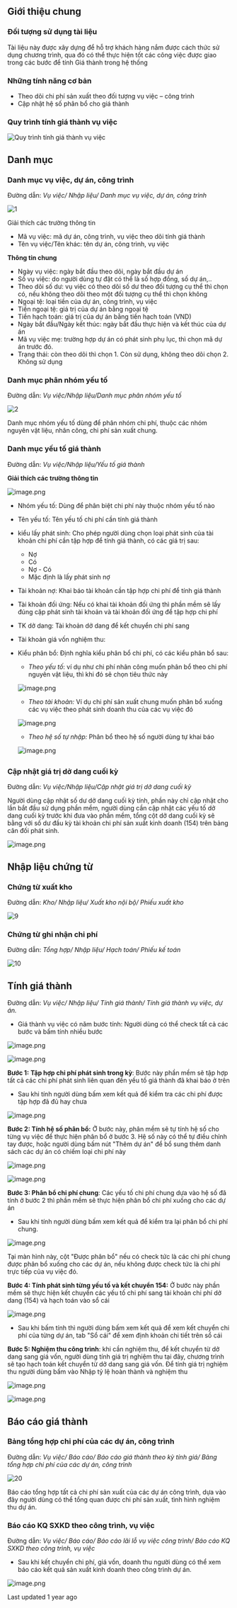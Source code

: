 ## Giới thiệu chung

### Đối tượng sử dụng tài liệu

Tài liệu này được xây dựng để hỗ trợ khách hàng nắm được cách thức sử dụng chương trình, qua đó có thể thực hiện tốt các công việc được giao trong các bước để tính Giá thành trong hệ thống

### Những tính năng cơ bản

*   Theo dõi chi phí sản xuất theo đối tượng vụ việc – công trình
*   Cập nhật hệ số phân bổ cho giá thành

### Quy trình tính giá thành vụ việc

![Quy trình tính giá thành vụ việc](https://help.arito.vn/~gitbook/image?url=https%3A%2F%2F915970785-files.gitbook.io%2F%7E%2Ffiles%2Fv0%2Fb%2Fgitbook-x-prod.appspot.com%2Fo%2Fspaces%252FbydpvJ6g68FMDkXOSzVB%252Fuploads%252FbBtHbDNDHR0Imsh6el6I%252FQuy%2520tr%25C3%25ACnh%2520gi%25C3%25A1%2520th%25C3%25A0nh%2520v%25E1%25BB%25A5%2520vi%25E1%25BB%2587c.jpg%3Falt%3Dmedia%26token%3Db6c0da2b-3a2c-4fdb-bc7a-575f93f729db&width=768&dpr=4&quality=100&sign=ac9dc700&sv=2)

## Danh mục

### Danh mục vụ việc, dự án, công trình

Đường dẫn: *Vụ việc/ Nhập liệu/ Danh mục vụ việc, dự án, công trình*

![1](https://help.arito.vn/~gitbook/image?url=https%3A%2F%2F915970785-files.gitbook.io%2F%7E%2Ffiles%2Fv0%2Fb%2Fgitbook-x-prod.appspot.com%2Fo%2Fspaces%252FbydpvJ6g68FMDkXOSzVB%252Fuploads%252FT5AeC9VGjbpfWYWdYqlG%252F1.png%3Falt%3Dmedia&width=768&dpr=4&quality=100&sign=60eb9287&sv=2)

Giải thích các trường thông tin

*   Mã vụ việc: mã dự án, công trình, vụ việc theo dõi tính giá thành
*   Tên vụ việc/Tên khác: tên dự án, công trình, vụ việc

**Thông tin chung**

*   Ngày vụ việc: ngày bắt đầu theo dõi, ngày bắt đầu dự án
*   Số vụ việc: do người dùng tự đặt có thể là số hợp đồng, số dự án,..
*   Theo dõi số dư: vụ việc có theo dõi số dư theo đối tượng cụ thể thì chọn có, nếu không theo dõi theo một đối tượng cụ thể thì chọn không
*   Ngoại tệ: loại tiền của dự án, công trình, vụ việc
*   Tiền ngoại tệ: giá trị của dự án bằng ngoại tệ
*   Tiền hạch toán: giá trị của dự án bằng tiền hạch toán (VND)
*   Ngày bắt đầu/Ngày kết thúc: ngày bắt đầu thực hiện và kết thúc của dự án
*   Mã vụ việc mẹ: trường hợp dự án có phát sinh phụ lục, thì chọn mã dự án trước đó.
*   Trạng thái: còn theo dõi thì chọn 1. Còn sử dụng, không theo dõi chọn 2. Không sử dụng

### Danh mục phân nhóm yếu tố

Đường dẫn: *Vụ việc/Nhập liệu/Danh mục phân nhóm yếu tố*

![2](https://help.arito.vn/~gitbook/image?url=https%3A%2F%2F915970785-files.gitbook.io%2F%7E%2Ffiles%2Fv0%2Fb%2Fgitbook-x-prod.appspot.com%2Fo%2Fspaces%252FbydpvJ6g68FMDkXOSzVB%252Fuploads%252F8jTbG1JVMAsHptURXZm1%252F2.png%3Falt%3Dmedia&width=768&dpr=4&quality=100&sign=5a882fea&sv=2)

Danh mục nhóm yếu tố dùng để phân nhóm chi phí, thuộc các nhóm nguyên vật liệu, nhân công, chi phí sản xuất chung.

### Danh mục yếu tố giá thành

Đường dẫn: *Vụ việc/Nhập liệu/Yếu tố giá thành*

**Giải thích các trường thông tin**

![image.png](https://wiki.arito.vn/test/download/file?_id=67fcd40b3f3907f09b61f1b6)

*   Nhóm yếu tố: Dùng để phân biệt chi phí này thuộc nhóm yếu tố nào
*   Tên yếu tố: Tên yếu tố chi phí cần tính giá thành
*   kiểu lấy phát sinh: Cho phép người dùng chọn loại phát sinh của tài khoản chi phí cần tập hợp để tính giá thành, có các giá trị sau:
    *   Nợ
    *   Có
    *   Nợ - Có
    *   Mặc định là lấy phát sinh nợ
*   Tài khoản nợ: Khai báo tài khoản cần tập hợp chi phí để tính giá thành
*   Tài khoản đối ứng: Nếu có khai tài khoản đối ứng thì phần mềm sẽ lấy đúng cặp phát sinh tài khoản và tài khoản đối ứng để tập hợp chi phí
*   TK dở dang: Tài khoản dở dang để kết chuyển chi phí sang
*   Tài khoản giá vốn nghiệm thu:
*   Kiểu phân bổ: Định nghĩa kiểu phân bổ chi phí, có các kiểu phân bổ sau:
    *   *Theo yếu tố*: ví dụ như chi phí nhân công muốn phân bổ theo chi phí nguyên vật liệu, thì khi đó sẽ chọn tiêu thức này

    ![image.png](https://wiki.arito.vn/test/download/file?_id=67fcd7ed3f3907f09b61f1b9)
    *   *Theo tài khoản:* Ví dụ chi phí sản xuất chung muốn phân bổ xuống các vụ việc theo phát sinh doanh thu của các vụ việc đó

    ![image.png](https://wiki.arito.vn/test/download/file?_id=67fcd8393f3907f09b61f1bc)
    *   *Theo hệ số tự nhập:* Phân bổ theo hệ số người dùng tự khai báo

    ![image.png](https://wiki.arito.vn/test/download/file?_id=67fcdb533f3907f09b61f1bf)

##

### Cập nhật giá trị dở dang cuối kỳ

Đường dẫn: *Vụ việc/Nhập liệu/Cập nhật giá trị dở dang cuối kỳ*

Người dùng cập nhật số dư dở dang cuối kỳ tính, phần này chỉ cập nhật cho lần bắt đầu sử dụng phần mềm, người dùng cần cập nhật các yếu tố dở dang cuối kỳ trước khi đưa vào phần mềm, tổng cột dở dang cuối kỳ sẽ bằng với số dư đầu kỳ tài khoản chi phí sản xuất kinh doanh (154) trên bảng cân đối phát sinh.

![image.png](https://wiki.arito.vn/test/download/file?_id=67fcdc5b3f3907f09b61f1c2)

## Nhập liệu chứng từ

### Chứng từ xuất kho

Đường dẫn: *Kho/ Nhập liệu/ Xuất kho nội bộ/ Phiếu xuất kho*

![9](https://help.arito.vn/~gitbook/image?url=https%3A%2F%2F915970785-files.gitbook.io%2F%7E%2Ffiles%2Fv0%2Fb%2Fgitbook-x-prod.appspot.com%2Fo%2Fspaces%252FbydpvJ6g68FMDkXOSzVB%252Fuploads%252FZ5j3YfCzIuv8vVRnhJa6%252F9.png%3Falt%3Dmedia&width=768&dpr=4&quality=100&sign=e90c1ba4&sv=2)

### Chứng từ ghi nhận chi phí

Đường dẫn: *Tổng hợp/ Nhập liệu/ Hạch toán/ Phiếu kế toán*

![10](https://help.arito.vn/~gitbook/image?url=https%3A%2F%2F915970785-files.gitbook.io%2F%7E%2Ffiles%2Fv0%2Fb%2Fgitbook-x-prod.appspot.com%2Fo%2Fspaces%252FbydpvJ6g68FMDkXOSzVB%252Fuploads%252F5UDysI21uQ0n4IhKHPrh%252F10.png%3Falt%3Dmedia&width=768&dpr=4&quality=100&sign=ecf5991d&sv=2)

## Tính giá thành

Đường dẫn: *Vụ việc/ Nhập liệu/ Tính giá thành/ Tính giá thành vụ việc, dự án.*

*   Giá thành vụ việc có năm bước tính: Người dùng có thể check tất cả các bước và bấm tính nhiều bước

![image.png](https://wiki.arito.vn/test/download/file?_id=6800b6f53f3907f09b61f3a7)

![image.png](https://wiki.arito.vn/test/download/file?_id=6800b71c3f3907f09b61f3aa)

**Bước 1:** **Tập hợp chi phí phát sinh trong kỳ**: Bước này phần mềm sẽ tập hợp tất cả các chi phí phát sinh liên quan đến yếu tố giá thành đã khai báo ở trên

*   Sau khi tính người dùng bấm xem kết quả để kiểm tra các chi phí được tập hợp đã đủ hay chưa

![image.png](https://wiki.arito.vn/test/download/file?_id=6800a95b3f3907f09b61f37e)

**Bước 2: Tính hệ số phân bổ:** Ở bước này, phân mềm sẽ tự tính hệ số cho từng vụ việc để thực hiện phân bổ ở bước 3. Hệ số này có thể tự điều chỉnh tay được, hoặc người dùng bấm nút "Thêm dự án" để bổ sung thêm danh sách các dự án có chiếm loại chi phí này

![image.png](https://wiki.arito.vn/test/download/file?_id=6800aad23f3907f09b61f381)

![image.png](https://wiki.arito.vn/test/download/file?_id=6800abc63f3907f09b61f384)

**Bước 3: Phân bổ chi phí chung**: Các yếu tố chi phí chung dựa vào hệ số đã tính ở bước 2 thì phần mềm sẽ thực hiện  phân bổ chi phí xuống cho các dự án

*   Sau khi tính người dùng bấm xem kết quả để kiểm tra lại phân bổ chi phí chung.

![image.png](https://wiki.arito.vn/test/download/file?_id=6800ad053f3907f09b61f38d)

Tại màn hình này, cột "Được phân bổ" nếu có check tức là các chi phí chung được phân bổ xuống cho các dự án, nếu không được check tức là chi phí trực tiếp của vụ việc đó.

**Bước 4: Tính phát sinh từng yếu tố và kết chuyển 154:** Ở bước này phần mềm sẽ thực hiện kết chuyển các yếu tố chi phí sang tài khoản chi phí dở dang (154) và hạch toán vào sổ cái

![image.png](https://wiki.arito.vn/test/download/file?_id=6800af713f3907f09b61f390)

*   Sau khi bấm tính thì người dùng bấm xem kết quả để xem kết chuyển chi phí của từng dự án, tab "Sổ cái" để xem định khoản chi tiết trên sổ cái

**Bước 5: Nghiệm thu công trình**: khi cần nghiệm thu, để kết chuyển từ dở dang sang giá vốn, người dùng tính giá trị nghiệm thu tại đây, chương trình sẽ tạo hạch toán kết chuyển từ dở dang sang giá vốn. Để tính giá trị nghiệm thu người dùng bấm vào Nhập tỷ lệ hoàn thành và nghiệm thu

![image.png](https://wiki.arito.vn/test/download/file?_id=6800b19e3f3907f09b61f398)

![image.png](https://wiki.arito.vn/test/download/file?_id=6800b2423f3907f09b61f39b)

## Báo cáo giá thành

### Bảng tổng hợp chi phí của các dự án, công trình

Đường dẫn: *Vụ việc/ Báo cáo/ Báo cáo giá thành theo kỳ tính giá/ Bảng tổng hợp chi phí của các dự án, công trình*

![20](https://help.arito.vn/~gitbook/image?url=https%3A%2F%2F915970785-files.gitbook.io%2F%7E%2Ffiles%2Fv0%2Fb%2Fgitbook-x-prod.appspot.com%2Fo%2Fspaces%252FbydpvJ6g68FMDkXOSzVB%252Fuploads%252FB7QCW9Qbd4NAGvClMQmM%252F20.png%3Falt%3Dmedia&width=768&dpr=4&quality=100&sign=7e38991f&sv=2)

Báo cáo tổng hợp tất cả chi phí sản xuất của các dự án công trình, dựa vào đây người dùng có thể tổng quan được chi phí sản xuất, tình hình nghiệm thu dự án.

### Báo cáo KQ SXKD theo công trình, vụ việc

Đường dẫn: *Vụ việc/ Báo cáo/ Báo cáo lãi lỗ vụ việc công trình/ Báo cáo KQ SXKD theo công trình, vụ việc*

*   Sau khi kết chuyển chi phí, giá vốn, doanh thu người dùng có thể xem báo cáo kết quả sản xuất kinh doanh theo công trình dự án.

![image.png](https://wiki.arito.vn/test/download/file?_id=6800b4633f3907f09b61f39e)

Last updated 1 year ago